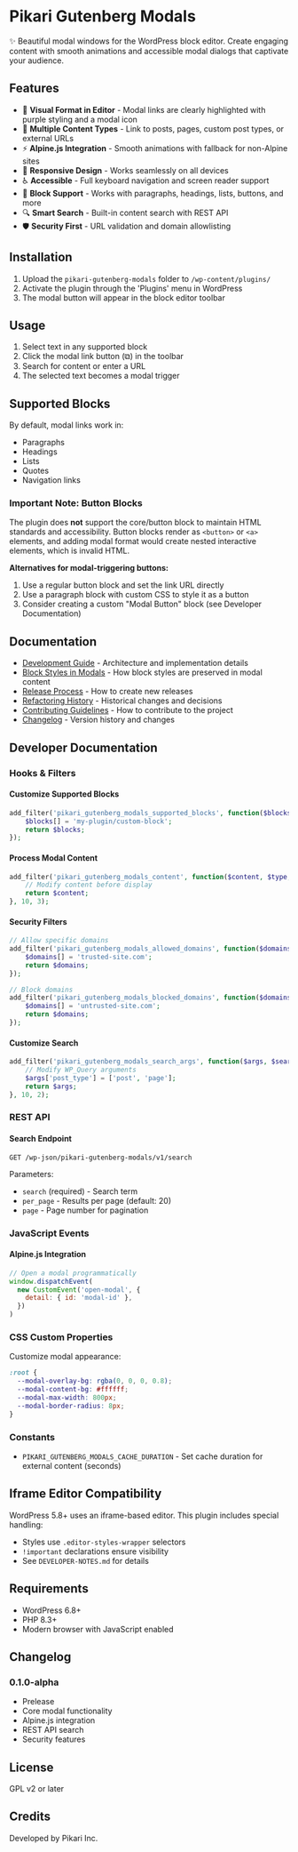 # Pikari Gutenberg Modals

✨ Beautiful modal windows for the WordPress block editor. Create engaging content with smooth animations and accessible modal dialogs that captivate your audience.

## Features

- 🎨 **Visual Format in Editor** - Modal links are clearly highlighted with purple styling and a modal icon
- 🔗 **Multiple Content Types** - Link to posts, pages, custom post types, or external URLs
- ⚡ **Alpine.js Integration** - Smooth animations with fallback for non-Alpine sites
- 📱 **Responsive Design** - Works seamlessly on all devices
- ♿ **Accessible** - Full keyboard navigation and screen reader support
- 🎯 **Block Support** - Works with paragraphs, headings, lists, buttons, and more
- 🔍 **Smart Search** - Built-in content search with REST API
- 🛡️ **Security First** - URL validation and domain allowlisting

## Installation

1. Upload the `pikari-gutenberg-modals` folder to `/wp-content/plugins/`
2. Activate the plugin through the 'Plugins' menu in WordPress
3. The modal button will appear in the block editor toolbar

## Usage

1. Select text in any supported block
2. Click the modal link button (⧉) in the toolbar
3. Search for content or enter a URL
4. The selected text becomes a modal trigger

## Supported Blocks

By default, modal links work in:

- Paragraphs
- Headings
- Lists
- Quotes
- Navigation links

### Important Note: Button Blocks

The plugin does **not** support the core/button block to maintain HTML standards and accessibility. Button blocks render as `<button>` or `<a>` elements, and adding modal format would create nested interactive elements, which is invalid HTML.

**Alternatives for modal-triggering buttons:**

1. Use a regular button block and set the link URL directly
2. Use a paragraph block with custom CSS to style it as a button
3. Consider creating a custom "Modal Button" block (see Developer Documentation)

## Documentation

- [Development Guide](docs/development.md) - Architecture and implementation details
- [Block Styles in Modals](docs/block-styles-in-modals.md) - How block styles are preserved in modal content
- [Release Process](docs/releases.md) - How to create new releases
- [Refactoring History](docs/refactoring-history.md) - Historical changes and decisions
- [Contributing Guidelines](CONTRIBUTING.md) - How to contribute to the project
- [Changelog](CHANGELOG.md) - Version history and changes

## Developer Documentation

### Hooks & Filters

#### Customize Supported Blocks

```php
add_filter('pikari_gutenberg_modals_supported_blocks', function($blocks) {
    $blocks[] = 'my-plugin/custom-block';
    return $blocks;
});
```

#### Process Modal Content

```php
add_filter('pikari_gutenberg_modals_content', function($content, $type, $id) {
    // Modify content before display
    return $content;
}, 10, 3);
```

#### Security Filters

```php
// Allow specific domains
add_filter('pikari_gutenberg_modals_allowed_domains', function($domains) {
    $domains[] = 'trusted-site.com';
    return $domains;
});

// Block domains
add_filter('pikari_gutenberg_modals_blocked_domains', function($domains) {
    $domains[] = 'untrusted-site.com';
    return $domains;
});
```

#### Customize Search

```php
add_filter('pikari_gutenberg_modals_search_args', function($args, $search) {
    // Modify WP_Query arguments
    $args['post_type'] = ['post', 'page'];
    return $args;
}, 10, 2);
```

### REST API

#### Search Endpoint

```
GET /wp-json/pikari-gutenberg-modals/v1/search
```

Parameters:

- `search` (required) - Search term
- `per_page` - Results per page (default: 20)
- `page` - Page number for pagination

### JavaScript Events

#### Alpine.js Integration

```javascript
// Open a modal programmatically
window.dispatchEvent(
  new CustomEvent('open-modal', {
    detail: { id: 'modal-id' },
  })
)
```

### CSS Custom Properties

Customize modal appearance:

```css
:root {
  --modal-overlay-bg: rgba(0, 0, 0, 0.8);
  --modal-content-bg: #ffffff;
  --modal-max-width: 800px;
  --modal-border-radius: 8px;
}
```

### Constants

- `PIKARI_GUTENBERG_MODALS_CACHE_DURATION` - Set cache duration for external content (seconds)

## Iframe Editor Compatibility

WordPress 5.8+ uses an iframe-based editor. This plugin includes special handling:

- Styles use `.editor-styles-wrapper` selectors
- `!important` declarations ensure visibility
- See `DEVELOPER-NOTES.md` for details

## Requirements

- WordPress 6.8+
- PHP 8.3+
- Modern browser with JavaScript enabled

## Changelog

### 0.1.0-alpha

- Prelease
- Core modal functionality
- Alpine.js integration
- REST API search
- Security features

## License

GPL v2 or later

## Credits

Developed by Pikari Inc.
